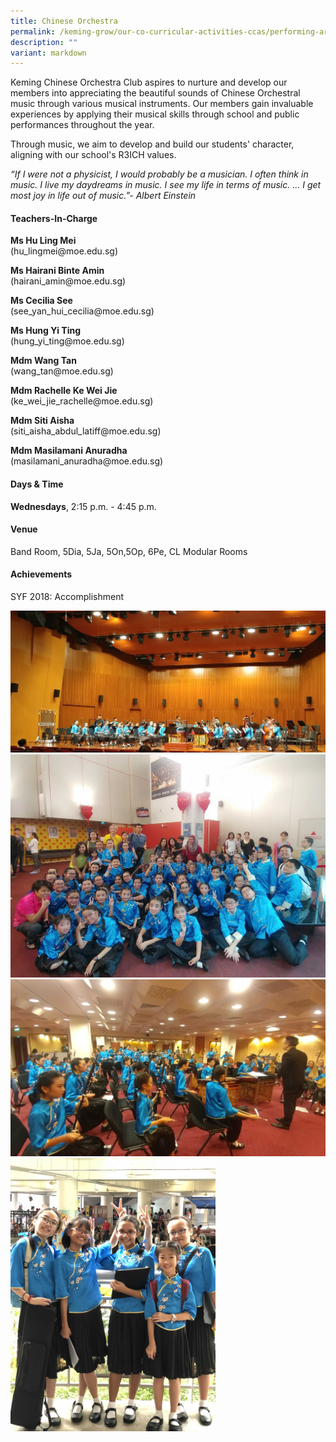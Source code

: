 ```yaml
---
title: Chinese Orchestra
permalink: /keming-grow/our-co-curricular-activities-ccas/performing-arts/chinese-orchestra/
description: ""
variant: markdown
---
```

<p>Keming Chinese Orchestra Club aspires to nurture and develop our members into appreciating the beautiful sounds of Chinese Orchestral music through various musical instruments. Our members gain invaluable experiences by applying their musical skills through school and public performances throughout the year.</p>
<p>Through music, we aim to develop and build our students' character, aligning with our school's R3ICH values.</p>
<p><em>“If I were not a physicist, I would probably be a musician. I often think in music. I live my daydreams in music. I see my life in terms of music. ... I get most joy in life out of music.”- Albert Einstein</em></p>
<h4>Teachers-In-Charge</h4>
<p><strong>Ms Hu Ling Mei<br></strong>(hu_lingmei@moe.edu.sg)</p>
<p><strong>Ms Hairani Binte Amin<br></strong>(hairani_amin@moe.edu.sg)</p>
<p><strong>Ms Cecilia See<br></strong>(see_yan_hui_cecilia@moe.edu.sg)</p>
<p><strong>Ms Hung Yi Ting<br></strong>(hung_yi_ting@moe.edu.sg)</p>
<p><strong>Mdm Wang Tan<br></strong>(wang_tan@moe.edu.sg)</p>
<p><strong>Mdm Rachelle Ke Wei Jie<br></strong>(ke_wei_jie_rachelle@moe.edu.sg)</p>
<p><strong>Mdm Siti Aisha<br></strong>(siti_aisha_abdul_latiff@moe.edu.sg)</p>
<p><strong>Mdm Masilamani Anuradha<br></strong>(masilamani_anuradha@moe.edu.sg)</p>


<h4>Days &amp; Time</h4>
<p><strong>Wednesdays</strong>, 2:15 p.m. - 4:45 p.m.
</p><h4>Venue</h4>
<p>Band Room, 5Dia, 5Ja, 5On,5Op, 6Pe, CL Modular Rooms</p>
<h4>Achievements</h4>
<p>SYF 2018: Accomplishment</p>
<img src="/images/co1.jpeg"><br>
<img src="/images/co2.jpeg"><br>
<img src="/images/co3.jpeg"><br>
<img style="width: 65%;" src="/images/co4.jpeg">